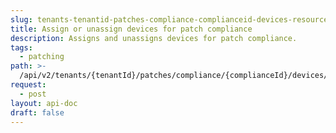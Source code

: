 ```yaml
---
slug: tenants-tenantid-patches-compliance-complianceid-devices-resourceid-action
title: Assign or unassign devices for patch compliance
description: Assigns and unassigns devices for patch compliance.
tags:
  - patching
path: >-
  /api/v2/tenants/{tenantId}/patches/compliance/{complianceId}/devices/{resourceId}/{action}
request:
  - post
layout: api-doc
draft: false
---
```

